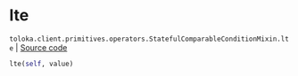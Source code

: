 # lte
`toloka.client.primitives.operators.StatefulComparableConditionMixin.lte` | [Source code](https://github.com/Toloka/toloka-kit/blob/v1.1.0.post1/src/client/primitives/operators.py#L188)

```python
lte(self, value)
```

